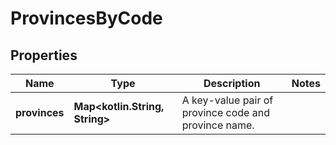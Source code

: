 
# ProvincesByCode

## Properties
Name | Type | Description | Notes
------------ | ------------- | ------------- | -------------
**provinces** | **Map&lt;kotlin.String, String&gt;** | A key-value pair of province code and province name. | 




